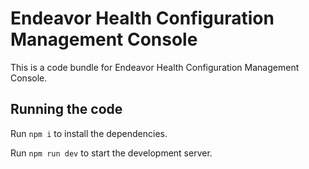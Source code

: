 
  # Endeavor Health Configuration Management Console 

  This is a code bundle for Endeavor Health Configuration Management Console. 

  ## Running the code

  Run `npm i` to install the dependencies.

  Run `npm run dev` to start the development server.
  
